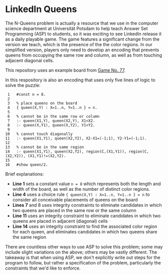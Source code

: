 # LinkedIn Queens

The N-Queens problem is actually a resource that we use in the computer science department at Universität Potsdam to help teach Answer Set Programming (ASP) to students, so it was exciting to see LinkedIn release it as a daily playable game.
The game features a significant change from the version we teach, which is the presence of the the color regions.
In our simplified version, players only need to develop an encoding that prevents queens from occupying the same row and column, as well as from touching adjacent diagonal cells.

This repository uses an example board from [Game No. 77](https://www.linkedin.com/posts/queens-game_queens-no-77-activity-7218872088877510656-Jxvf/).

In this respository is also an encoding that uses only five lines of logic to solve the puzzle:
```
 1   #const n = 8.
 2   
 3   % place queens on the board
 4   { queen(X,Y) : X=1..n, Y=1..n } = n.
 5  
 6   % cannot be in the same row or column
 7   :- queen(X1,Y), queen(X2,Y), X1<X2.
 8   :- queen(X,Y1), queen(X,Y2), Y1<Y2.
 9 
10   % cannot touch diagonally 
11   :- queen(X1,Y1), queen(X2,Y2), X2-X1=(-1;1), Y2-Y1=(-1;1).
12 
13   % cannot be in the same region
14   :- queen(X1,Y1), queen(X2,Y2), region(C,(X1,Y1)), region(C,(X2,Y2)), (X1,Y1)!=(X2,Y2).
15 
16   #show queen/2.
```

Brief explanations:
* **Line 1** sets a constant value `n = 8` which represents both the length and width of the board, as well as the number of distinct color regions.
* **Line 4** uses a choice rule `{ queen(X,Y) : X=1..n, Y=1..n } = n` to consider all conceivable placements of queens on the board
* **Lines 7** and 8 uses integrity constraints to eliminate candidates in which two queens are placed in the same row or the same column
* **Line 11** uses an integrity constraint to eliminate candidates in which two queens are placed in adjacent (diagonal) cells
* **Line 14** uses an integrity constraint to find the associated color region for each queen, and eliminates candidates in which two queens share the same region

There are countless other ways to use ASP to solve this problem; some may include slight variations on the above; others may be vastly different.
The takeaway is that when using ASP, we don't explicitly write out steps for the program to follow, but rather a specification of the problem, particularly the constraints that we'd like to enforce.
